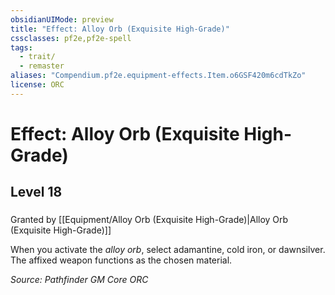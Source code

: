 ```yaml
---
obsidianUIMode: preview
title: "Effect: Alloy Orb (Exquisite High-Grade)"
cssclasses: pf2e,pf2e-spell
tags:
  - trait/
  - remaster
aliases: "Compendium.pf2e.equipment-effects.Item.o6GSF420m6cdTkZo"
license: ORC
---
```

# Effect: Alloy Orb (Exquisite High-Grade)
## Level 18
### 






Granted by [[Equipment/Alloy Orb (Exquisite High-Grade)|Alloy Orb (Exquisite High-Grade)]]

When you activate the _alloy orb_, select adamantine, cold iron, or dawnsilver. The affixed weapon functions as the chosen material.

*Source: Pathfinder GM Core*
*ORC*